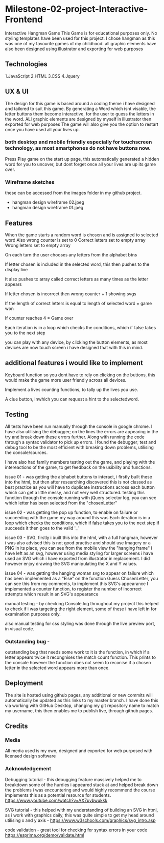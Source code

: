 # Milestone-02-project-Interactive-Frontend

Interactive Hangman Game
This Game is for educational purposes only. No styling templates have been used for this project. I chose hangman as this was one of my favourite games of my childhood. all graphic elements have also been designed using illustrator and exporting for web purposes

## Technologies

1.JavaScript
2.HTML
3.CSS
4.Jquery

## UX & UI

The design for this game is based around a coding theme i have designed and tailored to suit this game. By generating a Word which isnt visable, the letter buttons them become interactive, for the user to guess the letters in the word. ALl graphic elements are designed by myself in illustrator then exported for web purposes The game will also give you the option to restart once you have used all your lives up.

### both desktop and mobile friendly especially for touchscreen technology, as most smartphones do not have buttons now.

Press Play game on the start up page, this automatically generated a hidden word for you to uncover, but dont forget once all your lives are up its game over.

### Wireframe sketches
these can be accessed from the images folder in my github project.
- hangman design wireframe 02.jpeg
- hangman design wireframe 01.jpeg

## Features

When the game starts a random word is chosen and is assigned to selected word 
Also wrong counter is set to 0
Correct letters set to empty array
Wrong letters set to empty array 

On each turn the user chooses any letters from the alphabet btns  

If letter chosen is included in the selected word, this then pushes to the display line

It also pushes to array called correct letters as many times as the letter appears

If letter chosen is incorrect then wrong counter + 1 showing svgs

If the length of correct letters is equal to length of selected word = game won

If counter reaches 4 = Game over

Each iteration is in a loop which checks the conditions, which if false takes you to the next step

you can play with any device, by clicking the button elements, as most devices are now touch screen i have designed that with this in mind.

## additional features i would like to implement

Keyboard function so you dont have to rely on clicking on the buttons, this would make the game more user friendly across all devices.

Implement a lives counting functions, to tally up the lives you use.

A clue button, inwhich you can request a hint to the selectedword.

## Testing

All tests have been run manually through the console in google chrome. I have also utilising the debugger; on the lines the errors are appearing in the try and break down these errors further. Along with running the code through a syntax validator to pick up errors.
I found the debugger; test and debug tool to be the most efficient with breaking down problems, utilising the console/sources.

I have also had family members testing out the game, and playing with the intereactions of the game, to get feedback on the usibility and functions.

issue 01 - was getting the alphabet buttons to interact, i firstly built these into the html, but then after researching discovered this is not classed as best practice as you will have to duplicate instructions across each button which can get a little messy, and not very well structured. testing this function through the console running with jQuery selector log, you can see which letter has been selected from the "chosenLetter"

issue 02 - was getting the pop up function, to enable on failure or succeeding with the game my way around this was Each iteration is in a loop which checks the conditions, which if false takes you to the next step if succeeds it then goes to the valid '_'

issue 03 - SVG, firstly i built this into the html, with a full hangman, however i was also advised this is not good practise and should use Imagery or a PNG in its place, you can see from the mobile view the "hanging frame" i have left as an svg, however using media styling for larger screens i have used an SVG which i have exported from illustrator in replacement. I did however enjoy drawing the SVG manipulating the X and Y values.

issue 04 - was getting the hanging woman svg to appear on failure which has been implemented as a "Else" on the function Guess ChosenLetter, you can see this from my comments, to implement this SVG's appearance I implemented a counter function, to register the number of incorrect attempts which result in an SVG's appearance 

manual testing - 
by checking Console.log throughout my project this helped to check if i was targeting the right element, some of these i have left in for examination purposes only.

also manual testing for css styling was done through the live preview port, in visual code.

### Outstanding bug - 
outstanding bug that needs some work to it is the function, in which if a letter appears twice it recongnises the match count function. This prints to the console however the function does not seem to reconise if a chosen letter in the selected word appears more than once.

## Deployment

The site is hosted using github pages, any additional or new commits will automatically be updated as this links to my master branch. I have done this via working with GitHub Desktop, changing my git repository name to match my username, this then enables me to publish live, through github pages.

## Credits

### Media
All media used is my own, designed and exported for web purposed with licensed design software

### Acknowledgement

Debugging tutorial - this debugging feature massively helped me to breakdown some of the hurdles i appeared stuck at and helped break down the problems i was encountering and would highly recommend the course implements this as a potential resource for students.
https://www.youtube.com/watch?v=AX7uybwukkk


SVG tutorial - this helped with my understanding of building an SVG in html, as i work with graphics daily, this was quite simple to get my head around utilising x and y axis - https://www.w3schools.com/graphics/svg_intro.asp

code validation - great tool for checking for syntax errors in your code https://esprima.org/demo/validate.html

